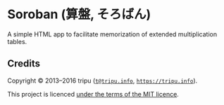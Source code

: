 # Soroban (&#31639;&#30436;, &#12381;&#12429;&#12400;&#12435;)

A simple HTML app to facilitate memorization of extended multiplication tables.

## Credits

Copyright &copy; 2013&ndash;2016 tripu ([`t@tripu.info`](mailto:t@tripu.info), [`https://tripu.info`](https://tripu.info/)).

This project is licenced [under the terms of the MIT licence](LICENSE.md).
